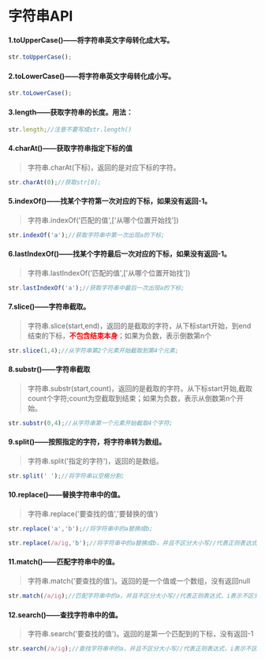 # 字符串API

#### 1.toUpperCase()——将字符串英文字母转化成大写。

```js
str.toUpperCase();
```
#### 2.toLowerCase()——将字符串英文字母转化成小写。

```js
str.toLowerCase();
```
#### 3.length——获取字符串的长度。用法：

```js
str.length;//注意不要写成str.length()
```
#### 4.charAt()——获取字符串指定下标的值

>字符串.charAt(下标)，返回的是对应下标的字符。

```js
str.charAt(0);//获取str[0];
```
#### 5.indexOf()——找某个字符第一次对应的下标，如果没有返回-1。

> 字符串.indexOf('匹配的值',['从哪个位置开始找'])

```js
str.indexOf('a');//获取字符串中第一次出现a的下标;
```
#### 6.lastIndexOf()——找某个字符最后一次对应的下标，如果没有返回-1。

> 字符串.lastIndexOf('匹配的值',['从哪个位置开始找'])

```js
str.lastIndexOf('a');//获取字符串中最后一次出现a的下标;
```
#### 7.slice()——字符串截取。

> 字符串.slice(start,end)，返回的是截取的字符，从下标start开始，到end结束的下标，<font color="red">**不包含结束本身**</font>；如果为负数，表示倒数第n个

```js
str.slice(1,4);//从字符串第2个元素开始截取到第4个元素;
```
#### 8.substr()——字符串截取

> 字符串.substr(start,count)，返回的是截取的字符。从下标start开始,截取count个字符;count为空截取到结束；如果为负数，表示从倒数第n个开始。

```js
str.substr(0,4);//从字符串第一个元素开始截取4个字符;
```
#### 9.split()——按照指定的字符，将字符串转为数组。

> 字符串.split('指定的字符')，返回的是数组。

```js
str.split(' ');//将字符串以空格分割;
```
#### 10.replace()——替换字符串中的值。

> 字符串.replace('要查找的值','要替换的值')

```js
str.replace('a','b');//将字符串中的a替换成b;
```
```js
str.replace(/a/ig,'b');//将字符串中的a替换成b，并且不区分大小写//代表正则表达式，i表示不区分大小写，g代表全部;
```
#### 11.match()——匹配字符串中的值。

> 字符串.match('要查找的值')。返回的是一个值或一个数组，没有返回null

```js
str.match(/a/ig);//匹配字符串中的a，并且不区分大小写//代表正则表达式，i表示不区分大小写，g代表全部;
```
#### 12.search()——查找字符串中的值。

> 字符串.search('要查找的值')。返回的是第一个匹配到的下标，没有返回-1

```js
str.search(/a/ig);//查找字符串中的a，并且不区分大小写//代表正则表达式，i表示不区分大小写，g代表全部;
```